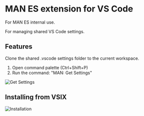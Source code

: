 # MAN ES extension for VS Code
For MAN ES internal use.

For managing shared VS Code settings.

## Features
Clone the shared .vscode settings folder to the current workspace.

1. Open command palette (Ctrl+Shift+P)
2. Run the command: "MAN: Get Settings"

![Get Settings](demo.gif)

## Installing from VSIX
![Installation](installation.gif)